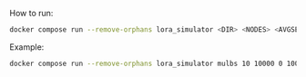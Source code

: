 How to run:

```bash
docker compose run --remove-orphans lora_simulator <DIR> <NODES> <AVGSEND> <EXPERIMENT> <SIMTIME>
```

Example:
```bash
docker compose run --remove-orphans lora_simulator mulbs 10 10000 0 1000000 1
```
